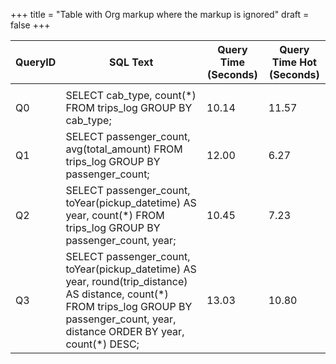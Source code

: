 +++
title = "Table with Org markup where the markup is ignored"
draft = false
+++

| QueryID | SQL Text                                                                                                                                                                                    | Query Time (Seconds) | Query Time Hot (Seconds) |
|---------|---------------------------------------------------------------------------------------------------------------------------------------------------------------------------------------------|----------------------|--------------------------|
|         |                                                                                                                                                                                             |                      |                          |
| Q0      | SELECT cab_type, count(\*) FROM trips_log GROUP BY cab_type;                                                                                                                                | 10.14                | 11.57                    |
| Q1      | SELECT passenger_count, avg(total_amount) FROM trips_log GROUP BY passenger_count;                                                                                                          | 12.00                | 6.27                     |
| Q2      | SELECT passenger_count, toYear(pickup_datetime) AS year, count(\*) FROM trips_log GROUP BY passenger_count, year;                                                                           | 10.45                | 7.23                     |
| Q3      | SELECT passenger_count, toYear(pickup_datetime) AS year, round(trip_distance) AS distance, count(\*) FROM trips_log GROUP BY passenger_count, year, distance ORDER BY year, count(\*) DESC; | 13.03                | 10.80                    |
